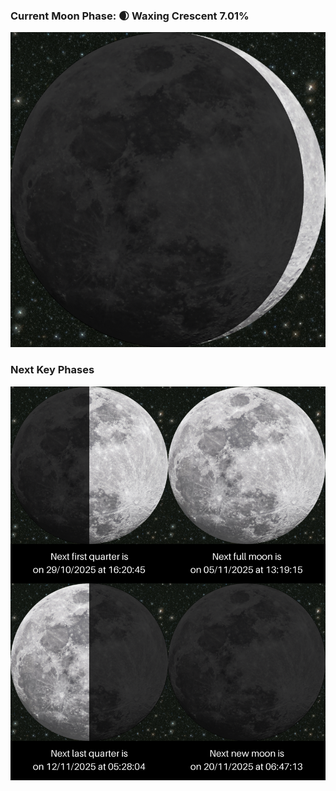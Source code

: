 ### Current Moon Phase: 🌒 Waxing Crescent 7.01%
![Moon Phase](moonphase.png)
### Next Key Phases
![Gallery](gallery.png)